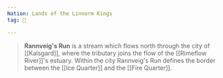 ```yaml
---
Nation: Lands of the Linnorm Kings
tag: 🌃

---
```


> **Rannveig's Run** is a stream which flows north through the city of [[Kalsgard]], where the tributary joins the flow of the [[Rimeflow River]]'s estuary. Within the city Rannveig's Run defines the border between the [[Ice Quarter]] and the [[Fire Quarter]].









